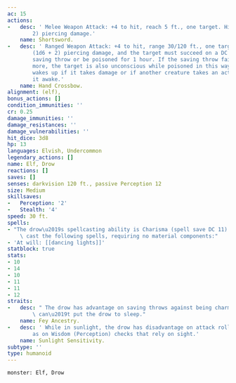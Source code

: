 ```yaml
---
ac: 15
actions:
-   desc: ' Melee Weapon Attack: +4 to hit, reach 5 ft., one target. Hit: 5 (1d6 +
        2) piercing damage.'
    name: Shortsword.
-   desc: ' Ranged Weapon Attack: +4 to hit, range 30/120 ft., one target. Hit: 5
        (1d6 + 2) piercing damage, and the target must succeed on a DC 13 Constitution
        saving throw or be poisoned for 1 hour. If the saving throw fails by 5 or
        more, the target is also unconscious while poisoned in this way. The target
        wakes up if it takes damage or if another creature takes an action to shake
        it awake.'
    name: Hand Crossbow.
alignment: (elf),
bonus_actions: []
condition_immunities: ''
cr: 0.25
damage_immunities: ''
damage_resistances: ''
damage_vulnerabilities: ''
hit_dice: 3d8
hp: 13
languages: Elvish, Undercommon
legendary_actions: []
name: Elf, Drow
reactions: []
saves: []
senses: darkvision 120 ft., passive Perception 12
size: Medium
skillsaves:
-   Perception: '2'
-   Stealth: '4'
speed: 30 ft.
spells:
- "The drow\u2019s spellcasting ability is Charisma (spell save DC 11). It can innately\
    \ cast the following spells, requiring no material components:"
- 'At will: [[dancing lights]]'
statblock: true
stats:
- 10
- 14
- 10
- 11
- 11
- 12
straits:
-   desc: " The drow has advantage on saving throws against being charmed, and magic\
        \ can\u2019t put the drow to sleep."
    name: Fey Ancestry.
-   desc: ' While in sunlight, the drow has disadvantage on attack rolls, as well
        as on Wisdom (Perception) checks that rely on sight.'
    name: Sunlight Sensitivity.
subtype: ''
type: humanoid
---
```

```statblock
monster: Elf, Drow
```